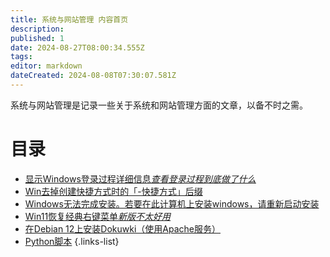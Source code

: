 ```yaml
---
title: 系统与网站管理 内容首页
description: 
published: 1
date: 2024-08-27T08:00:34.555Z
tags: 
editor: markdown
dateCreated: 2024-08-08T07:30:07.581Z
---
```


系统与网站管理是记录一些关于系统和网站管理方面的文章，以备不时之需。

# 目录

- [显示Windows登录过程详细信息*查看登录过程到底做了什么*](/system_and_web/Display_Windows_logon_process_details)
- [Win去掉创建快捷方式时的「-快捷方式」后缀](/system_and_web/Win_removes_the_shortcut_suffix)
- [Windows无法完成安装。若要在此计算机上安装windows，请重新启动安装](/system_and_web/Windows_cant_complete_the_installation)
- [Win11恢复经典右键菜单*新版不太好用*](/system_and_web/Win11_reverts_to_the_classic_right-click_menu)
- [在Debian 12上安装Dokuwki（使用Apache服务）](/system_and_web/Install_Dokuwki_on_Debian_12)
- [Python脚本](/system_and_web/Python_scripts)
{.links-list}